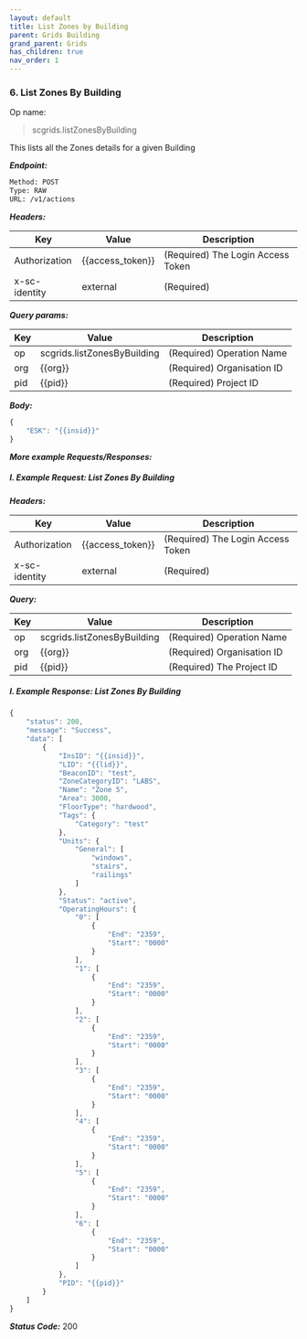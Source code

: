 ```yaml
---
layout: default
title: List Zones by Building
parent: Grids Building
grand_parent: Grids
has_children: true
nav_order: 1
---
```



### 6. List Zones By Building


Op name: 

> scgrids.listZonesByBuilding

This lists all the Zones details for a given Building


***Endpoint:***

```bash
Method: POST
Type: RAW
URL: /v1/actions
```


***Headers:***

| Key | Value | Description |
| --- | ------|-------------|
| Authorization | {{access_token}} | (Required) The Login Access Token |
| x-sc-identity | external | (Required) |



***Query params:***

| Key | Value | Description |
| --- | ------|-------------|
| op | scgrids.listZonesByBuilding | (Required) Operation Name |
| org | {{org}} | (Required) Organisation ID |
| pid | {{pid}} | (Required) Project ID |



***Body:***

```js        
{
    "ESK": "{{insid}}"
}
```



***More example Requests/Responses:***


##### I. Example Request: List Zones By Building


***Headers:***

| Key | Value | Description |
| --- | ------|-------------|
| Authorization | {{access_token}} | (Required) The Login Access Token |
| x-sc-identity | external | (Required) |



***Query:***

| Key | Value | Description |
| --- | ------|-------------|
| op | scgrids.listZonesByBuilding | (Required) Operation Name |
| org | {{org}} | (Required) Organisation ID |
| pid | {{pid}} | (Required) The Project ID |



##### I. Example Response: List Zones By Building
```js
{
    "status": 200,
    "message": "Success",
    "data": [
        {
            "InsID": "{{insid}}",
            "LID": "{{lid}}",
            "BeaconID": "test",
            "ZoneCategoryID": "LABS",
            "Name": "Zone 5",
            "Area": 3000,
            "FloorType": "hardwood",
            "Tags": {
                "Category": "test"
            },
            "Units": {
                "General": [
                    "windows",
                    "stairs",
                    "railings"
                ]
            },
            "Status": "active",
            "OperatingHours": {
                "0": [
                    {
                        "End": "2359",
                        "Start": "0000"
                    }
                ],
                "1": [
                    {
                        "End": "2359",
                        "Start": "0000"
                    }
                ],
                "2": [
                    {
                        "End": "2359",
                        "Start": "0000"
                    }
                ],
                "3": [
                    {
                        "End": "2359",
                        "Start": "0000"
                    }
                ],
                "4": [
                    {
                        "End": "2359",
                        "Start": "0000"
                    }
                ],
                "5": [
                    {
                        "End": "2359",
                        "Start": "0000"
                    }
                ],
                "6": [
                    {
                        "End": "2359",
                        "Start": "0000"
                    }
                ]
            },
            "PID": "{{pid}}"
        }
    ]
}
```


***Status Code:*** 200

<br>